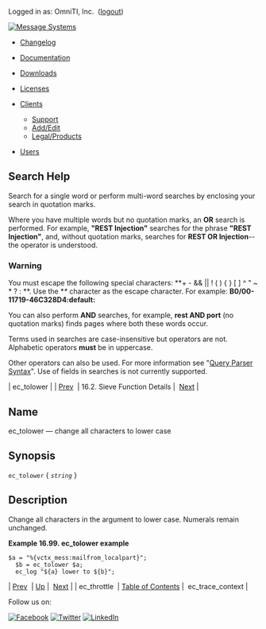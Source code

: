Logged in as: OmniTI, Inc.  ([logout](https://support.messagesystems.com/logout.php))

[![Message Systems](https://support.messagesystems.com/images/ms-white205.png)](https://support.messagesystems.com/start.php) 

*   [Changelog](https://support.messagesystems.com/start.php?show=changelog)
*   [Documentation](https://support.messagesystems.com/docs/)
*   [Downloads](https://support.messagesystems.com/start.php)

*   [Licenses](https://support.messagesystems.com/license_summary.php)
*   <a href="">Clients</a>
    *   [Support](https://support.messagesystems.com/cs.php)
    *   [Add/Edit](https://support.messagesystems.com/edit_client.php)
    *   [Legal/Products](https://support.messagesystems.com/edit_products.php)
*   [Users](https://support.messagesystems.com/edit_customer.php)

## Search Help

Search for a single word or perform multi-word searches by enclosing your search in quotation marks.

Where you have multiple words but no quotation marks, an **OR** search is performed. For example, **"REST Injection"** searches for the phrase **"REST Injection"**, and, without quotation marks, searches for **REST OR Injection**--the operator is understood.

### Warning

You must escape the following special characters: **+ - && || ! ( ) { } [ ] ^ " ~ * ? : \**. Use the **\** character as the escape character. For example: **B0/00-11719-46C328D4\:default\:**

You can also perform **AND** searches, for example, **rest AND port** (no quotation marks) finds pages where both these words occur.

Terms used in searches are case-insensitive but operators are not. Alphabetic operators **must** be in uppercase.

Other operators can also be used. For more information see "[Query Parser Syntax](https://lucene.apache.org/core/old_versioned_docs/versions/3_0_0/queryparsersyntax.html)". Use of fields in searches is not currently supported.

| ec_tolower |
| [Prev](sieve.ref.ec_throttle.php)  | 16.2. Sieve Function Details |  [Next](sieve.ref.ec_trace_context.php) |

<a name="sieve.ref.ec_tolower"></a>
## Name

ec_tolower — change all characters to lower case

## Synopsis

`ec_tolower` { *`string`* }

<a name="idp30706816"></a>
## Description

Change all characters in the argument to lower case. Numerals remain unchanged.

<a name="example.ec_tolower"></a>

**Example 16.99. ec_tolower example**

```
$a = "%{vctx_mess:mailfrom_localpart}";
  $b = ec_tolower $a;
  ec_log "${a} lower to ${b}";
```

| [Prev](sieve.ref.ec_throttle.php)  | [Up](sieve.ref.files.php) |  [Next](sieve.ref.ec_trace_context.php) |
| ec_throttle  | [Table of Contents](index.php) |  ec_trace_context |

Follow us on:

[![Facebook](https://support.messagesystems.com/images/icon-facebook.png)](http://www.facebook.com/messagesystems) [![Twitter](https://support.messagesystems.com/images/icon-twitter.png)](http://twitter.com/#!/MessageSystems) [![LinkedIn](https://support.messagesystems.com/images/icon-linkedin.png)](http://www.linkedin.com/company/message-systems)